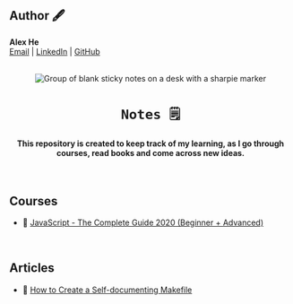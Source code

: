 ## Author 🖋️

**Alex He** <br>
<a href="mailto:alex@alexhe.io">Email</a> |
<a href="https://www.linkedin.com/in/alex-he">LinkedIn</a> |
<a href="https://github.com/ioalex">GitHub</a>
<br>
<br>

<p align="center">
<img src="https://images.unsplash.com/photo-1586892478025-2b5472316f22?ixid=MnwxMjA3fDB8MHxwaG90by1wYWdlfHx8fGVufDB8fHx8&ixlib=rb-1.2.1&auto=format&fit=crop&w=500&q=80" alt="Group of blank sticky notes on a desk with a sharpie marker" loading="lazy" />
</p>

<h1 align="center">
    <code>Notes 🗒️</code>
</h1>

<h4 align="center">This repository is created to keep track of my learning, as I go through courses, read books and come across new ideas.</h4>
<br>

## Courses

- 🧩 [JavaScript - The Complete Guide 2020 (Beginner + Advanced)](./courses/javascript-the-complete-guide-2021-beginner+advanced/index.md)

<br>

## Articles

- 📃 [How to Create a Self-documenting Makefile](./articles/how-to-create-a-self-documenting-makefile/index.md)
